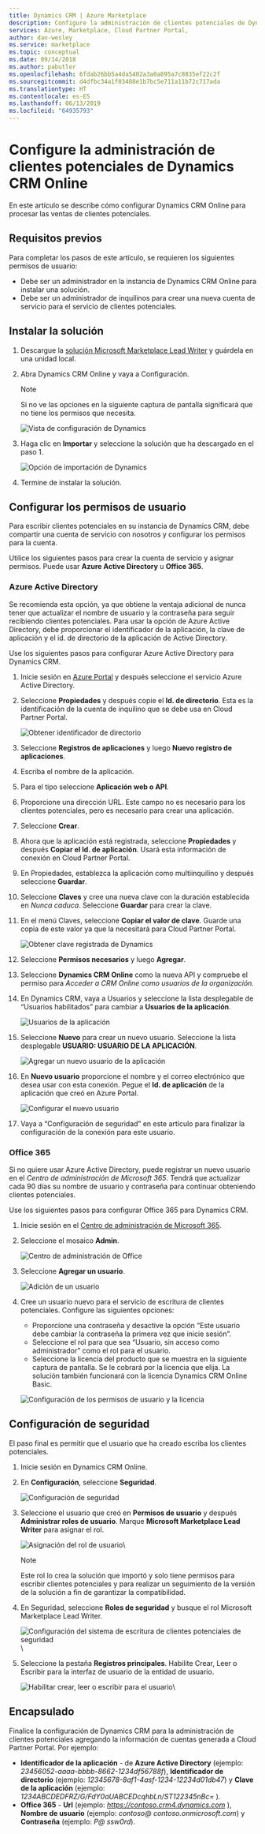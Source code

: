 ```yaml
---
title: Dynamics CRM | Azure Marketplace
description: Configure la administración de clientes potenciales de Dynamics CRM.
services: Azure, Marketplace, Cloud Partner Portal,
author: dan-wesley
ms.service: marketplace
ms.topic: conceptual
ms.date: 09/14/2018
ms.author: pabutler
ms.openlocfilehash: 6fdab26bb5a4da5402a3a0a895a7c8835ef22c2f
ms.sourcegitcommit: d4dfbc34a1f03488e1b7bc5e711a11b72c717ada
ms.translationtype: HT
ms.contentlocale: es-ES
ms.lasthandoff: 06/13/2019
ms.locfileid: "64935793"
---
```

# <a name="configure-lead-management-for-dynamics-crm-online"></a>Configure la administración de clientes potenciales de Dynamics CRM Online

En este artículo se describe cómo configurar Dynamics CRM Online para procesar las ventas de clientes potenciales.

## <a name="prerequisites"></a>Requisitos previos

Para completar los pasos de este artículo, se requieren los siguientes permisos de usuario:
- Debe ser un administrador en la instancia de Dynamics CRM Online para instalar una solución.
- Debe ser un administrador de inquilinos para crear una nueva cuenta de servicio para el servicio de clientes potenciales.

<a name="install-the-solution"></a>Instalar la solución
--------------------

1.  Descargue la [solución Microsoft Marketplace Lead Writer](https://mpsapiprodwus.blob.core.windows.net/documentation/MicrosoftMarketplacesLeadIntegrationSolution_1_0_0_0_target_CRM_6.1_managed.zip) y guárdela en una unidad local.

2.  Abra Dynamics CRM Online y vaya a Configuración.
    >[!NOTE]
    >Si no ve las opciones en la siguiente captura de pantalla significará que no tiene los permisos que necesita.
 
       ![Vista de configuración de Dynamics](./media/cloud-partner-portal-lead-management-instructions-dynamics/crmonline1.png)

3.  Haga clic en **Importar** y seleccione la solución que ha descargado en el paso 1.
 
    ![Opción de importación de Dynamics](./media/cloud-partner-portal-lead-management-instructions-dynamics/crmonline2.png)

4.  Termine de instalar la solución.

## <a name="configure-user-permissions"></a>Configurar los permisos de usuario

Para escribir clientes potenciales en su instancia de Dynamics CRM, debe compartir una cuenta de servicio con nosotros y configurar los permisos para la cuenta.

Utilice los siguientes pasos para crear la cuenta de servicio y asignar permisos. Puede usar **Azure Active Directory** u **Office 365**.

### <a name="azure-active-directory"></a>Azure Active Directory

Se recomienda esta opción, ya que obtiene la ventaja adicional de nunca tener que actualizar el nombre de usuario y la contraseña para seguir recibiendo clientes potenciales. Para usar la opción de Azure Active Directory, debe proporcionar el identificador de la aplicación, la clave de aplicación y el id. de directorio de la aplicación de Active Directory.

Use los siguientes pasos para configurar Azure Active Directory para Dynamics CRM.

1.  Inicie sesión en [Azure Portal](https://portal.azure.com/) y después seleccione el servicio Azure Active Directory.

2.  Seleccione **Propiedades** y después copie el **Id. de directorio**. Esta es la identificación de la cuenta de inquilino que se debe usa en Cloud Partner Portal.

    ![Obtener identificador de directorio](./media/cloud-partner-portal-lead-management-instructions-dynamics/directoryid.png)

3.  Seleccione **Registros de aplicaciones** y luego **Nuevo registro de aplicaciones**.
4.  Escriba el nombre de la aplicación.
5.  Para el tipo seleccione **Aplicación web o API**.
6.  Proporcione una dirección URL. Este campo no es necesario para los clientes potenciales, pero es necesario para crear una aplicación.
7. Seleccione **Crear**.
8.  Ahora que la aplicación está registrada, seleccione **Propiedades** y después **Copiar el Id. de aplicación**. Usará esta información de conexión en Cloud Partner Portal.
9.  En Propiedades, establezca la aplicación como multiinquilino y después seleccione **Guardar**.

10. Seleccione **Claves** y cree una nueva clave con la duración establecida en *Nunca caduca*. Seleccione **Guardar** para crear la clave. 
11. En el menú Claves, seleccione **Copiar el valor de clave**. Guarde una copia de este valor ya que la necesitará para Cloud Partner Portal.
    
    ![Obtener clave registrada de Dynamics](./media/cloud-partner-portal-lead-management-instructions-dynamics/registerkeys.png)
    
12. Seleccione **Permisos necesarios** y luego **Agregar**. 
13. Seleccione **Dynamics CRM Online** como la nueva API y compruebe el permiso para *Acceder a CRM Online como usuarios de la organización*.

14. En Dynamics CRM, vaya a Usuarios y seleccione la lista desplegable de “Usuarios habilitados” para cambiar a **Usuarios de la aplicación**.
    
    ![Usuarios de la aplicación](./media/cloud-partner-portal-lead-management-instructions-dynamics/applicationuserfirst.PNG)

15. Seleccione **Nuevo** para crear un nuevo usuario. Seleccione la lista desplegable **USUARIO: USUARIO DE LA APLICACIÓN**.
    
    ![Agregar un nuevo usuario de la aplicación](./media/cloud-partner-portal-lead-management-instructions-dynamics/applicationuser.PNG)

16. En **Nuevo usuario** proporcione el nombre y el correo electrónico que desea usar con esta conexión. Pegue el **Id. de aplicación** de la aplicación que creó en Azure Portal.

     ![Configurar el nuevo usuario](./media/cloud-partner-portal-lead-management-instructions-dynamics/leadgencreateuser.PNG)

17. Vaya a “Configuración de seguridad” en este artículo para finalizar la configuración de la conexión para este usuario.

### <a name="office-365"></a>Office 365

Si no quiere usar Azure Active Directory, puede registrar un nuevo usuario en el *Centro de administración de Microsoft 365*. Tendrá que actualizar cada 90 días su nombre de usuario y contraseña para continuar obteniendo clientes potenciales.

Use los siguientes pasos para configurar Office 365 para Dynamics CRM.

1. Inicie sesión en el [Centro de administración de Microsoft 365](https://admin.microsoft.com).

2. Seleccione el mosaico **Admin**.

    ![Centro de administración de Office](./media/cloud-partner-portal-lead-management-instructions-dynamics/crmonline3.png)

3. Seleccione **Agregar un usuario**.

    ![Adición de un usuario](./media/cloud-partner-portal-lead-management-instructions-dynamics/crmonline4.png)

4. Cree un usuario nuevo para el servicio de escritura de clientes potenciales. Configure las siguientes opciones:

    -   Proporcione una contraseña y desactive la opción “Este usuario debe cambiar la contraseña la primera vez que inicie sesión”.
    -   Seleccione el rol para que sea “Usuario, sin acceso como administrador” como el rol para el usuario.
    -   Seleccione la licencia del producto que se muestra en la siguiente captura de pantalla. Se le cobrará por la licencia que elija. La solución también funcionará con la licencia Dynamics CRM Online Basic.
    
    ![Configuración de los permisos de usuario y la licencia](./media/cloud-partner-portal-lead-management-instructions-dynamics/crmonline5.png)

## <a name="security-settings"></a>Configuración de seguridad

El paso final es permitir que el usuario que ha creado escriba los clientes potenciales.

1.  Inicie sesión en Dynamics CRM Online.
2.  En **Configuración**, seleccione **Seguridad**.
    
    ![Configuración de seguridad](./media/cloud-partner-portal-lead-management-instructions-dynamics/crmonline6.png)

3.  Seleccione el usuario que creó en **Permisos de usuario** y después **Administrar roles de usuario**. Marque **Microsoft Marketplace Lead Writer** para asignar el rol.

    ![Asignación del rol de usuario](./media/cloud-partner-portal-lead-management-instructions-dynamics/crmonline7.png)\

    >[!NOTE]
    >Este rol lo crea la solución que importó y solo tiene permisos para escribir clientes potenciales y para realizar un seguimiento de la versión de la solución a fin de garantizar la compatibilidad.

4.  En Seguridad, seleccione **Roles de seguridad** y busque el rol Microsoft Marketplace Lead Writer.
    
    ![Configuración del sistema de escritura de clientes potenciales de seguridad](./media/cloud-partner-portal-lead-management-instructions-dynamics/crmonline10.jpg)\

5. Seleccione la pestaña **Registros principales**. Habilite Crear, Leer o Escribir para la interfaz de usuario de la entidad de usuario.

    ![Habilitar crear, leer o escribir para el usuario](./media/cloud-partner-portal-lead-management-instructions-dynamics/crmonline11.jpg)\

## <a name="wrap-up"></a>Encapsulado

Finalice la configuración de Dynamics CRM para la administración de clientes potenciales agregando la información de cuentas generada a Cloud Partner Portal. Por ejemplo:

-   **Identificador de la aplicación** - de **Azure Active Directory** (ejemplo: *23456052-aaaa-bbbb-8662-1234df56788f*), **Identificador de directorio** (ejemplo: *12345678-8af1-4asf-1234-12234d01db47*) y **Clave de la aplicación** (ejemplo: *1234ABCDEDFRZ/G/FdY0aUABCEDcqhbLn/ST122345nBc=* ).
-   **Office 365** - **Url** (ejemplo: *https://contoso.crm4.dynamics.com* ), **Nombre de usuario** (ejemplo: *contoso\@ contoso.onmicrosoft.com*) y **Contraseña** (ejemplo: *P\@ ssw0rd*).
